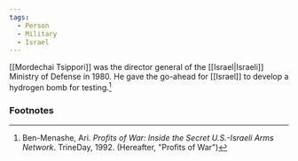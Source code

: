 ```yaml
---
tags:
  - Person
  - Military
  - Israel
---
```

[[Mordechai Tsippori]] was the director general of the [[Israel|Israeli]] Ministry of Defense in 1980. He gave the go-ahead for [[Israel]] to develop a hydrogen bomb for testing.[^1]

### Footnotes
[^1]: Ben-Menashe, Ari. *Profits of War: Inside the Secret U.S.-Israeli Arms Network*. TrineDay, 1992. (Hereafter, "Profits of War")
